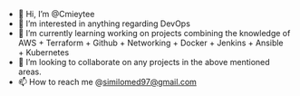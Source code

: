 - 👋 Hi, I’m @Cmieytee
- 👀 I’m interested in anything regarding DevOps
- 🌱 I’m currently learning working on projects combining the knowledge of AWS + Terraform + Github + Networking + Docker + Jenkins + Ansible + Kubernetes
- 💞️ I’m looking to collaborate on any projects in the above mentioned areas.
- 📫 How to reach me @similomed97@gmail.com


